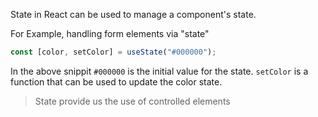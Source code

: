 State in React can be used to manage a component's state.

For Example, handling form elements via "state"

```js
const [color, setColor] = useState("#000000");
```

In the above snippit `#000000` is the initial value for the state.
`setColor` is a function that can be used to update the color state.

> State provide us the use of controlled elements
